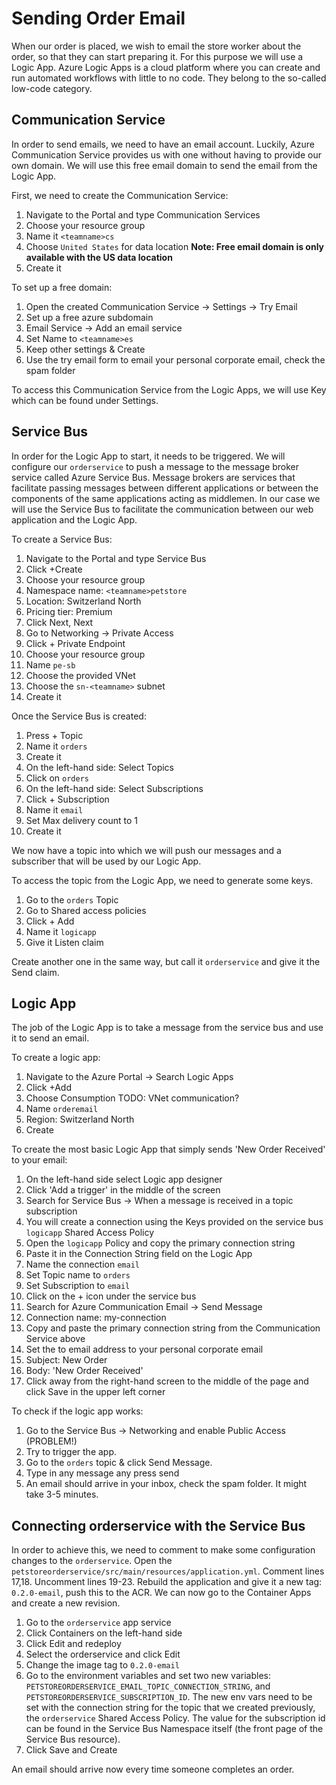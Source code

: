 # Sending Order Email
When our order is placed, we wish to email the store worker about the order, so that they can start preparing it.
For this purpose we will use a Logic App.
Azure Logic Apps is a cloud platform where you can create and run automated workflows with little to no code.
They belong to the so-called low-code category.

## Communication Service
In order to send emails, we need to have an email account.
Luckily, Azure Communication Service provides us with one without having to provide our own domain.
We will use this free email domain to send the email from the Logic App.

First, we need to create the Communication Service:
1. Navigate to the Portal and type Communication Services
2. Choose your resource group
3. Name it `<teamname>cs`
4. Choose `United States` for data location **Note: Free email domain is only available with the US data location**
5. Create it

To set up a free domain:
1. Open the created Communication Service -> Settings -> Try Email
2. Set up a free azure subdomain
3. Email Service -> Add an email service
4. Set Name to `<teamname>es`
5. Keep other settings & Create
6. Use the try email form to email your personal corporate email, check the spam folder

To access this Communication Service from the Logic Apps, we will use Key which can be found under Settings.

## Service Bus
In order for the Logic App to start, it needs to be triggered.
We will configure our `orderservice` to push a message to the message broker service called Azure Service Bus.
Message brokers are services that facilitate passing messages between different applications or between the 
components of the same applications acting as middlemen.
In our case we will use the Service Bus to facilitate the communication between our web application and the Logic App.

To create a Service Bus:
1. Navigate to the Portal and type Service Bus
2. Click +Create
3. Choose your resource group
4. Namespace name: `<teamname>petstore`
5. Location: Switzerland North
6. Pricing tier: Premium
7. Click Next, Next
8. Go to Networking -> Private Access
9. Click + Private Endpoint
10. Choose your resource group
11. Name `pe-sb`
12. Choose the provided VNet
13. Choose the `sn-<teamname>` subnet
14. Create it

Once the Service Bus is created:
1. Press + Topic
2. Name it `orders`
3. Create it
4. On the left-hand side: Select Topics
5. Click on `orders`
6. On the left-hand side: Select Subscriptions
7. Click + Subscription
8. Name it `email`
9. Set Max delivery count to 1
10. Create it

We now have a topic into which we will push our messages and a subscriber that will be used by our Logic App.

To access the topic from the Logic App, we need to generate some keys.
1. Go to the `orders` Topic
2. Go to Shared access policies
3. Click + Add
4. Name it `logicapp`
5. Give it Listen claim

Create another one in the same way, but call it `orderservice` and give it the Send claim.

## Logic App
The job of the Logic App is to take a message from the service bus and use it to send an email.

To create a logic app:
1. Navigate to the Azure Portal -> Search Logic Apps
2. Click +Add
3. Choose Consumption  TODO: VNet communication?
4. Name `orderemail`
5. Region: Switzerland North
6. Create

To create the most basic Logic App that simply sends 'New Order Received' to your email:
1. On the left-hand side select Logic app designer
2. Click 'Add a trigger' in the middle of the screen
3. Search for Service Bus -> When a message is received in a topic subscription 
4. You will create a connection using the Keys provided on the service bus `logicapp` Shared Access Policy
5. Open the `logicapp` Policy and copy the primary connection string
6. Paste it in the Connection String field on the Logic App
7. Name the connection `email`
8. Set Topic name to `orders`
9. Set Subscription to `email`
10. Click on the + icon under the service bus
11. Search for Azure Communication Email -> Send Message
12. Connection name: my-connection
13. Copy and paste the primary connection string from the Communication Service above
14. Set the to email address to your personal corporate email
15. Subject: New Order 
16. Body: 'New Order Received'
17. Click away from the right-hand screen to the middle of the page and click Save in the upper left corner

To check if the logic app works:
1. Go to the Service Bus -> Networking and enable Public Access (PROBLEM!)
2. Try to trigger the app.
3. Go to the `orders` topic & click Send Message.
4. Type in any message any press send
5. An email should arrive in your inbox, check the spam folder. It might take 3-5 minutes.

## Connecting orderservice with the Service Bus
In order to achieve this, we need to comment to make some configuration changes to the `orderservice`.
Open the `petstoreorderservice/src/main/resources/application.yml`.
Comment lines 17,18. Uncomment lines 19-23.
Rebuild the application and give it a new tag: `0.2.0-email`, push this to the ACR.
We can now go to the Container Apps and create a new revision.
1. Go to the `orderservice` app service
2. Click Containers on the left-hand side
3. Click Edit and redeploy
4. Select the orderservice and click Edit
5. Change the image tag to `0.2.0-email`
6. Go to the environment variables and set two new variables: `PETSTOREORDERSERVICE_EMAIL_TOPIC_CONNECTION_STRING`, and `PETSTOREORDERSERVICE_SUBSCRIPTION_ID`.
The new env vars need to be set with the connection string for the topic that we created previously, the `orderservice` Shared Access Policy.
The value for the subscription id can be found in the Service Bus Namespace itself (the front page of the Service Bus resource).
7. Click Save and Create

An email should arrive now every time someone completes an order.